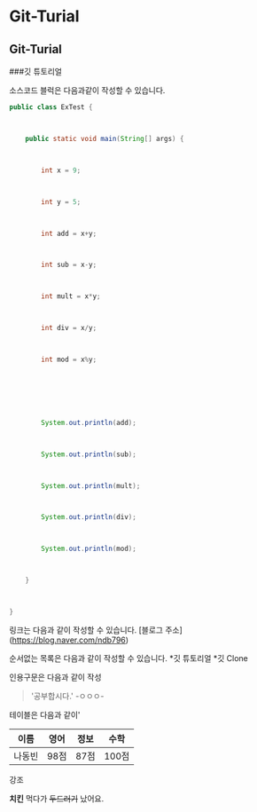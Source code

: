 # Git-Turial
## Git-Turial
###깃 튜토리얼

소스코드 블럭은 다음과같이 작성할 수 있습니다.
```java
public class ExTest {



	public static void main(String[] args) {



		int x = 9;



		int y = 5;



		int add = x+y;



		int sub = x-y;



		int mult = x*y;



		int div = x/y;



		int mod = x%y;



		



		System.out.println(add);



		System.out.println(sub);



		System.out.println(mult);



		System.out.println(div);



		System.out.println(mod);



	}



}
```
링크는 다음과 같이 작성할 수 있습니다.
[블로그 주소] (https://blog.naver.com/ndb796)

순서없는 목록은 다음과 같이 작성할 수 있습니다.
*깃 튜토리얼
 *깃 Clone
 
 인용구문은 다음과 같이 작성
 
 >'공부합시다.' -ㅇㅇㅇ-
 
 테이블은 다음과 같이'
 
 이름|영어|정보|수학
 ---|---|---|---|
 나동빈|98점|87점|100점|
 
 강조
 
 **치킨** 먹다가  ~~두드러기~~ 났어요.
